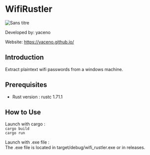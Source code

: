 # WifiRustler

![Sans titre](https://github.com/yaceno/WifiRustler/assets/75220653/7519e4b0-8898-4c6d-b929-ff7597272ee6)

Developed by: yaceno  

Website: https://yaceno.github.io/

## Introduction

Extract plaintext wifi passwords from a windows machine.  

## Prerequisites
- Rust version : rustc 1.71.1

## How to Use

Launch with cargo :  
`cargo build`  
`cargo run`  

Launch with .exe file :  
The .exe file is located in target/debug/wifi_rustler.exe or in releases.

